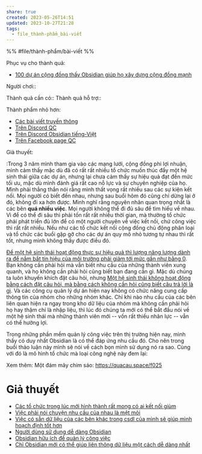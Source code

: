 ```yaml
---
share: true
created: 2023-05-26T14:51
updated: 2023-10-27T21:28
tags:
  - file_thành-phẩm_bài-viết
---
```


%%
#file/thành-phẩm/bài-viết
%%

Phục vụ cho thành quả:
- [100 dự án cộng đồng thấy Obsidian giúp họ xây dựng cộng đồng mạnh](../../2%20Th%C3%A0nh%20qu%E1%BA%A3%20mong%20mu%E1%BB%91n/Nh%C3%B3m%20d%E1%BB%B1%20%C3%A1n%20d%C3%B9ng%20vault%20%C4%91%E1%BB%83%20qu%E1%BA%A3n%20l%C3%BD%20c%C3%B4ng%20vi%E1%BB%87c/100%20d%E1%BB%B1%20%C3%A1n%20c%E1%BB%99ng%20%C4%91%E1%BB%93ng%20th%E1%BA%A5y%20Obsidian%20gi%C3%BAp%20h%E1%BB%8D%20x%C3%A2y%20d%E1%BB%B1ng%20c%E1%BB%99ng%20%C4%91%E1%BB%93ng%20m%E1%BA%A1nh.md)

Người chơi:: 

Thành quả cần có::
Thành quả hỗ trợ::

Thành phẩm nhỏ hơn:
- [Các bài viết truyền thông](./index.md)
- [Trên Discord QC](./Tr%C3%AAn%20Discord%20QC.md)
- [Trên Discord Obsidian tiếng-Việt](./Tr%C3%AAn%20Discord%20Obsidian%20ti%E1%BA%BFng-Vi%E1%BB%87t.md)
- [Trên Facebook page QC](./Tr%C3%AAn%20Facebook%20page%20QC.md)


Giả thuyết:

:Trong 3 năm mình tham gia vào các mạng lưới, cộng đồng phi lợi nhuận, mình cảm thấy mặc dù đã có rất rất nhiều tổ chức muốn thúc đẩy một hệ sinh thái giữa các dự án, nhưng lại chưa cảm thấy sự hiệu quả đạt đến mức tối ưu, mặc dù mình đánh giá rất cao nỗ lực và sự chuyên nghiệp của họ. Mình phải thẳng thắn nói rằng mình thất vọng rất nhiều sau các sự kiện kết nối. Mọi người có biết đến nhau, nhưng sau buổi hôm đó cũng chỉ dừng lại ở đó, không đi xa hơn được. Mình nghĩ rằng nguyên nhân quan trọng nhất là các bên **quá nhiều việc**. Mọi người không thể đi đủ sâu để tìm hiểu về nhau. Vì để có thể đi sâu thì phải tốn rất rất nhiều thời gian, mà thường tổ chức phải phát triển đủ lớn để có một người chuyên về việc kết nối, chứ công việc thì rất rất nhiều. Nếu như các tổ chức kết nối cộng đồng chủ động phân loại và tổ chức các buổi gặp gỡ cho các dự án quy mô nhỏ tương tự nhau thì rất tốt, nhưng mình không thấy được điều đó.

[Để một hệ sinh thái hoạt động thực sự hiệu quả thì lượng năng lượng dành ra để nắm bắt tín hiệu của môi trường phải giảm tới mức gần như bằng 0](../../../../%E2%9A%A1Hi%E1%BB%83u%20bi%E1%BA%BFt%20s%C3%A2u/Qu%E1%BA%A3n%20l%C3%BD%20d%E1%BB%B1%20%C3%A1n,%20ph%C3%A1t%20tri%E1%BB%83n%20s%E1%BA%A3n%20ph%E1%BA%A9m,%20x%C3%A2y%20d%E1%BB%B1ng%20t%E1%BB%95%20ch%E1%BB%A9c/H%E1%BB%87%20sinh%20th%C3%A1i/%C4%90%E1%BB%83%20m%E1%BB%99t%20h%E1%BB%87%20sinh%20th%C3%A1i%20ho%E1%BA%A1t%20%C4%91%E1%BB%99ng%20th%E1%BB%B1c%20s%E1%BB%B1%20hi%E1%BB%87u%20qu%E1%BA%A3%20th%C3%AC%20l%C6%B0%E1%BB%A3ng%20n%C4%83ng%20l%C6%B0%E1%BB%A3ng%20d%C3%A0nh%20ra%20%C4%91%E1%BB%83%20n%E1%BA%AFm%20b%E1%BA%AFt%20t%C3%ADn%20hi%E1%BB%87u%20c%E1%BB%A7a%20m%C3%B4i%20tr%C6%B0%E1%BB%9Dng%20ph%E1%BA%A3i%20gi%E1%BA%A3m%20t%E1%BB%9Bi%20m%E1%BB%A9c%20g%E1%BA%A7n%20nh%C6%B0%20b%E1%BA%B1ng%200.md). Bạn không cần phải hỏi mà vẫn biết nhu cầu của những thành viên xung quanh, và họ không cần phải hỏi cũng biết bạn đang cần gì. Mặc dù chúng ta luôn khuyến khích đặt câu hỏi, nhưng [Một hệ sinh thái không hoạt động bằng cách đặt câu hỏi, mà bằng cách không cần hỏi cũng biết câu trả lời là gì](../../../../%E2%9A%A1Hi%E1%BB%83u%20bi%E1%BA%BFt%20s%C3%A2u/Qu%E1%BA%A3n%20l%C3%BD%20d%E1%BB%B1%20%C3%A1n,%20ph%C3%A1t%20tri%E1%BB%83n%20s%E1%BA%A3n%20ph%E1%BA%A9m,%20x%C3%A2y%20d%E1%BB%B1ng%20t%E1%BB%95%20ch%E1%BB%A9c/H%E1%BB%87%20sinh%20th%C3%A1i/M%E1%BB%99t%20h%E1%BB%87%20sinh%20th%C3%A1i%20kh%C3%B4ng%20ho%E1%BA%A1t%20%C4%91%E1%BB%99ng%20b%E1%BA%B1ng%20c%C3%A1ch%20%C4%91%E1%BA%B7t%20c%C3%A2u%20h%E1%BB%8Fi,%20m%C3%A0%20b%E1%BA%B1ng%20c%C3%A1ch%20kh%C3%B4ng%20c%E1%BA%A7n%20h%E1%BB%8Fi%20c%C5%A9ng%20bi%E1%BA%BFt%20c%C3%A2u%20tr%E1%BA%A3%20l%E1%BB%9Di%20l%C3%A0%20g%C3%AC.md). Và các công cụ quản lý dự án hiện nay không có chức năng cung cấp thông tin của nhóm cho những nhóm khác. Chỉ khi nào nhu cầu của các bên liên quan hiện ra ngay trong kho dữ liệu của nhóm mà không cần phải hỏi họ hay thậm chí là nhập liệu, thì lúc đó chúng ta mới có thể bắt đầu nói về một hệ sinh thái mà những thành viên mới -- vốn rất thiếu nhân lực -- vẫn có thể hưởng lợi.

Trong những phần mềm quản lý công việc trên thị trường hiện nay, mình thấy có duy nhất Obsidian là có thể đáp ứng nhu cầu đó. Cho nên trong buổi thảo luận này mình sẽ nói về cách bọn mình sử dụng nó ra sao. Cùng với đó là mô hình tổ chức mà loại công nghệ này đem lại: 

Xem thêm: Một đám mây chim sáo: https://quacau.space/f025

# Giả thuyết
- [Các tổ chức trong lúc mới hình thành rất mong có ai kết nối giùm](../../5%20Gi%E1%BA%A3%20thuy%E1%BA%BFt/C%C3%A1c%20t%E1%BB%95%20ch%E1%BB%A9c%20trong%20l%C3%BAc%20m%E1%BB%9Bi%20h%C3%ACnh%20th%C3%A0nh%20r%E1%BA%A5t%20mong%20c%C3%B3%20ai%20k%E1%BA%BFt%20n%E1%BB%91i%20gi%C3%B9m.md)
- [Việc phải nói chuyện nhu cầu của nhau là mệt mỏi](../../5%20Gi%E1%BA%A3%20thuy%E1%BA%BFt/Vi%E1%BB%87c%20ph%E1%BA%A3i%20n%C3%B3i%20chuy%E1%BB%87n%20nhu%20c%E1%BA%A7u%20c%E1%BB%A7a%20nhau%20l%C3%A0%20m%E1%BB%87t%20m%E1%BB%8Fi.md)
- [Việc có sẵn dữ liệu của các bên khác trong csdl của mình sẽ giúp mình hoạch định tốt hơn](../../5%20Gi%E1%BA%A3%20thuy%E1%BA%BFt/Vi%E1%BB%87c%20c%C3%B3%20s%E1%BA%B5n%20d%E1%BB%AF%20li%E1%BB%87u%20c%E1%BB%A7a%20c%C3%A1c%20b%C3%AAn%20kh%C3%A1c%20trong%20csdl%20c%E1%BB%A7a%20m%C3%ACnh%20s%E1%BA%BD%20gi%C3%BAp%20m%C3%ACnh%20ho%E1%BA%A1ch%20%C4%91%E1%BB%8Bnh%20t%E1%BB%91t%20h%C6%A1n.md)
- [Người dùng sử dụng dễ dàng Obsidian](../../5%20Gi%E1%BA%A3%20thuy%E1%BA%BFt/Ng%C6%B0%E1%BB%9Di%20d%C3%B9ng%20s%E1%BB%AD%20d%E1%BB%A5ng%20d%E1%BB%85%20d%C3%A0ng%20Obsidian.md)
- [Obsidian hữu ích để quản lý công việc](../../5%20Gi%E1%BA%A3%20thuy%E1%BA%BFt/Obsidian%20h%E1%BB%AFu%20%C3%ADch%20%C4%91%E1%BB%83%20qu%E1%BA%A3n%20l%C3%BD%20c%C3%B4ng%20vi%E1%BB%87c.md)
- [Chỉ Obsidian mới có thể giúp liên thông dữ liệu một cách dễ dàng nhất](../../5%20Gi%E1%BA%A3%20thuy%E1%BA%BFt/Ch%E1%BB%89%20Obsidian%20m%E1%BB%9Bi%20c%C3%B3%20th%E1%BB%83%20gi%C3%BAp%20li%C3%AAn%20th%C3%B4ng%20d%E1%BB%AF%20li%E1%BB%87u%20m%E1%BB%99t%20c%C3%A1ch%20d%E1%BB%85%20d%C3%A0ng%20nh%E1%BA%A5t.md)

